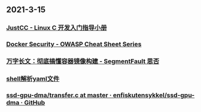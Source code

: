 
## 2021-3-15

### [JustCC - Linux C 开发入门指导小册](https://justcc.mengkang.net/?continueFlag=bf30ebf3a490dce5e4f5c43f6f8bc96d)

### [](https://weibo.cn/sinaurl?gsid=_2A25NSsIVDeRxGeFN41QX8ybOwjuIHXVsXlLdrDV6PUJbkdAfLWP7kWpNQ9Ha7UfFwfVfRdUeW4ei5nHVUaYk6Y95&toastFlag=d6eb4a83ad081c20158510913ce8a351&toasturl=http%3A%2F%2Friscvbook.com%2Fchinese%2FRISC-V-Reader-Chinese-v2p1.pdf)

### [Docker Security - OWASP Cheat Sheet Series](https://cheatsheetseries.owasp.org/cheatsheets/Docker_Security_Cheat_Sheet.html)

### [万字长文：彻底搞懂容器镜像构建 - SegmentFault 思否](https://segmentfault.com/a/1190000039415992)

### [shell解析yaml文件](https://www.gongmh.com/2020/05/31/shell-parse-shell/)

### [ssd-gpu-dma/transfer.c at master · enfiskutensykkel/ssd-gpu-dma · GitHub](https://github.com/enfiskutensykkel/ssd-gpu-dma/blob/master/examples/integrity/transfer.c)